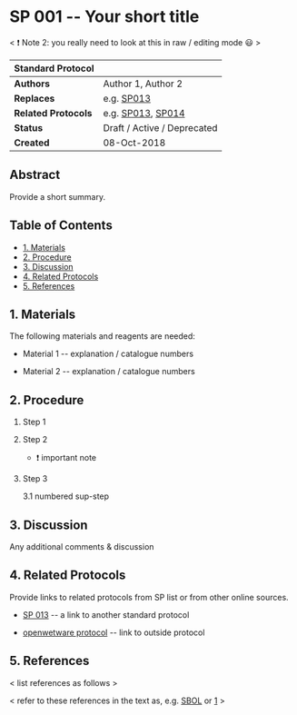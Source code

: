 SP 001 -- Your short title
===================================

< :exclamation: Note 2: you really need to look at this in raw / editing mode :smiley:  >

Standard Protocol     | <leave empty>
----------------------|------------------------------------------------------------------
**Authors**           | Author 1, Author 2
**Replaces**          | e.g. [SP013](sp013_oldprotocol.md)
**Related Protocols** | e.g. [SP013](sp013_oldprotocol.md), [SP014](sp014_newprotocol.md)
**Status**            | Draft / Active / Deprecated
**Created**           | 08-Oct-2018 <insert current date>

## Abstract

Provide a short summary.

## Table of Contents

* [1. Materials](#materials)
* [2. Procedure](#procedure)
* [3. Discussion](#discussion)
* [4. Related Protocols](#related)
* [5. References](#references)


## 1. Materials <a name="materials"></a>

The following materials and reagents are needed:

- Material 1 -- explanation / catalogue numbers

- Material 2 -- explanation / catalogue numbers


## 2. Procedure <a name="procedure"></a>

1. Step 1

2. Step 2

    - :exclamation: important note

3. Step 3

    3.1 numbered sup-step
  

## 3. Discussion <a name="notes"></a>

Any additional comments & discussion


## 4. Related Protocols <a name="related"></a>

Provide links to related protocols from SP list or from other online sources.

- [SP 013](sp013_oldprotocol.md) -- a link to another standard protocol

- [openwetware protocol](http://openwetware.org/protocols/test) -- link to outside protocol


## 5. References <a name='references'></a>

< list references as follows >

[SBOL]: http://sbolstandard.org
[1]: https://www.python.org/dev/peps/pep-0001

< refer to these references in the text as, e.g. [SBOL] or [1] >

